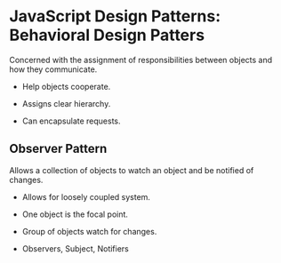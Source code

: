 # **JavaScript Design Patterns: Behavioral Design Patters**

Concerned with the assignment of responsibilities between objects and how they communicate.

- Help objects cooperate.

- Assigns clear hierarchy.

- Can encapsulate requests.

## **Observer Pattern**

Allows a collection of objects to watch an object and be notified of changes.

- Allows for loosely coupled system.

- One object is the focal point.

- Group of objects watch for changes.

- Observers, Subject, Notifiers